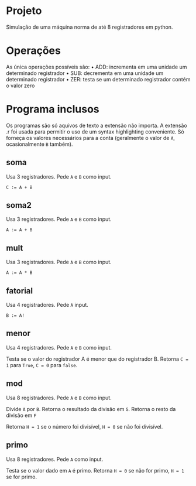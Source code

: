 # Projeto
Simulação de uma máquina norma de até 8 registradores em python.

# Operações
As única operações possíveis são:
• ADD: incrementa em uma unidade um determinado registrador 
• SUB: decrementa em uma unidade um determinado registrador
• ZER: testa se um determinado registrador contém o valor zero

# Programa inclusos
Os programas são só aquivos de texto a extensão não importa. A extensão .r foi usada para permitir o uso de um syntax highlighting conveniente. Só forneça os valores necessários para a conta (geralmente o valor de `A`, ocasionalmente `B` também).
## soma
Usa  3 registradores.
Pede `A` e `B` como input.

`C := A + B`

## soma2
Usa  3 registradores.
Pede `A` e `B` como input.

`A := A + B`

## mult
Usa  3 registradores.
Pede `A` e `B` como input.

`A := A * B`

## fatorial
Usa  4 registradores.
Pede `A` input.

`B := A!`

## menor
Usa  4 registradores.
Pede `A` e `B` como input.

Testa se o valor do registrador A é menor que do registrador B. 
Retorna `C = 1` para `True`, `C = 0` para `false`.

## mod
Usa  8 registradores.
Pede `A` e `B` como input.

Divide `A` por `B`.
Retorna o resultado da divisão em `G`.
Retorna o resto da divisão em `F`

Retorna `H = 1` se o número foi divisível, `H = 0` se não foi divisível.

## primo
Usa  8 registradores.
Pede `A` como input.

Testa se o valor dado em `A` é primo.
Retorna `H = 0` se não for primo,
`H = 1` se for primo.



